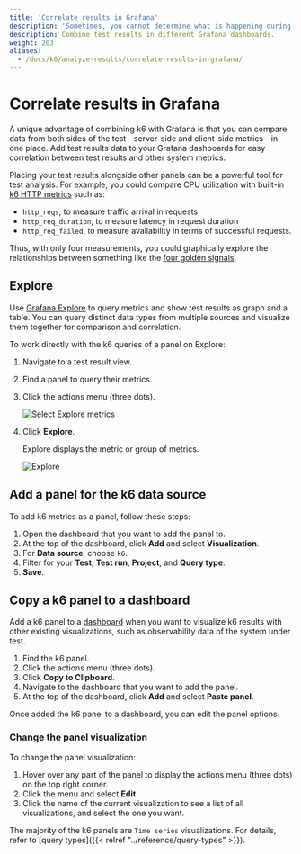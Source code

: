 ```yaml
---
title: 'Correlate results in Grafana'
description: 'Sometimes, you cannot determine what is happening during testing with the predefined visualizations. Correlate testing results with the system-under-test data helps to better understand what happens and find root causes'
description: Combine test results in different Grafana dashboards.
weight: 203
aliases:
  - /docs/k6/analyze-results/correlate-results-in-grafana/
---
```


# Correlate results in Grafana

A unique advantage of combining k6 with Grafana is that you can compare data from both sides of the test―server-side and client-side metrics―in one place. Add test results data to your Grafana dashboards for easy correlation between test results and other system metrics.

Placing your test results alongside other panels can be a powerful tool for test analysis.
For example, you could compare CPU utilization with built-in [k6 HTTP metrics](https://k6.io/docs/using-k6/metrics) such as:

- `http_reqs`, to measure traffic arrival in requests
- `http_req_duration`, to measure latency in request duration
- `http_req_failed`, to measure availability in terms of successful requests.

Thus, with only four measurements, you could graphically explore the relationships between something like the [four golden signals](https://sre.google/sre-book/monitoring-distributed-systems/#xref_monitoring_golden-signals).

## Explore

Use [Grafana Explore](/docs/grafana/latest/explore/) to query metrics and show test results as graph and a table. You can query distinct data types from multiple sources and visualize them together for comparison and correlation.

To work directly with the k6 queries of a panel on Explore:

1. Navigate to a test result view.
1. Find a panel to query their metrics.
1. Click the actions menu (three dots).

	![Select Explore metrics](/media/docs/k6/screenshot-grafana-cloud-kebab-menu.png)

1. Click **Explore**.

	Explore displays the metric or group of metrics.

	![Explore](/media/docs/k6/screenshot-grafana-cloud-explore.png)


## Add a panel for the k6 data source

To add k6 metrics as a panel, follow these steps:

1. Open the dashboard that you want to add the panel to.
1. At the top of the dashboard, click **Add** and select **Visualization**.
1. For **Data source**, choose `k6`.
1. Filter for your **Test**, **Test run**, **Project**, and **Query type**.
1. **Save**.

## Copy a k6 panel to a dashboard

Add a k6 panel to a [dashboard](/docs/grafana/latest/dashboards/) when you want to visualize k6 results with other existing visualizations, such as observability data of the system under test. 

1. Find the k6 panel.
1. Click the actions menu (three dots).
1. Click **Copy to Clipboard**.
1. Navigate to the dashboard that you want to add the panel.
1. At the top of the dashboard, click **Add** and select **Paste panel**.

Once added the k6 panel to a dashboard, you can edit the panel options. 

### Change the panel visualization

To change the panel visualization:

1. Hover over any part of the panel to display the actions menu (three dots) on the top right corner. 
1. Click the menu and select **Edit**.  
1. Click the name of the current visualization to see a list of all visualizations, and select the one you want.

The majority of the k6 panels are `Time series` visualizations.
For details, refer to [query types]({{< relref "../reference/query-types" >}}).
